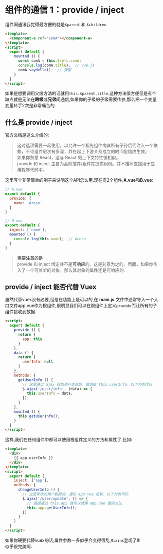 # 组件的通信 1：provide / inject

组件间通讯我觉得最方便的就是`$parent` 和 `$children`.
```html
<template>
  <component-a ref="comA"></component-a>
</template>
<script>
  export default {
    mounted () {
      const comA = this.$refs.comA;
      console.log(comA.title);  // Vue.js
      comA.sayHello();  // 弹窗
    }
  }
</script>
```
如果是想要调用父级方法的话就用`this.$parent.title`.这种方法很方便但是有个缺点就是无法在**跨级**或**兄弟**间通信,如果你的子级的子级需要传参,那么把一个变量变量转手2次是非常痛苦的.

## 什么是 provide / inject
官方文档是这么介绍的:
>这对选项需要一起使用，以允许一个祖先组件向其所有子孙后代注入一个依赖，不论组件层次有多深，并在起上下游关系成立的时间里始终生效。  
如果你熟悉 React，这与 React 的上下文特性很相似。  
provide 和 inject 主要为高阶插件/组件库提供用例。并不推荐直接用于应用程序代码中。

这里写个非常简单的例子来说明这个API怎么用,现在有2个组件,**A.vue**和**B.vue**:
```js
// A.vue
export default {
  provide: {
    name: 'Aresn'
  }
}

// B.vue
export default {
  inject: ['name'],
  mounted () {
    console.log(this.name);  // Aresn
  }
}
```
>**需要注意的是**  
provide 和 inject 绑定并不是**可响应**的。这是刻意为之的。然而，如果你传入了一个可监听的对象，那么其对象的属性还是可响应的.  
   
## provide / inject 能否代替 Vuex
虽然代替vuex没有必要,但是在功能上是可以的,在 **main.js** 文件中通常导入一个入口文件app.vue作为根组件,很明显我们可以在跟组件上定义`provide`而让所有的子组件接收到数据.
```html
<script>
  export default {
    provide () {
      return {
        app: this
      }
    },
    data () {
      return {
        userInfo: null
      }
    },
    methods: {
      getUserInfo () {
        // 这里通过 ajax 获取用户信息后，赋值给 this.userInfo，以下为伪代码
        $.ajax('/user/info', (data) => {
          this.userInfo = data;
        });
      }
    },
    mounted () {
      this.getUserInfo();
    }
  }
</script>
```
这样,我们在任何组件中都可以使用根组件定义的方法和属性了.比如:
```html
<template>
  <div>
    {{ app.userInfo }}
  </div>
</template>
<script>
  export default {
    inject: ['app'],
    methods: {
      changeUserInfo () {
        // 这里修改完用户数据后，通知 app.vue 更新，以下为伪代码
        $.ajax('/user/update', () => {
          // 直接通过 this.app 就可以调用 app.vue 里的方法
          this.app.getUserInfo();
        })
      }
    }
  }
</script>
```
如果你硬要代替vuex的话,属性参数一多似乎会变得很乱,`Mixins`登场了!!!  
似乎很完美啊.
